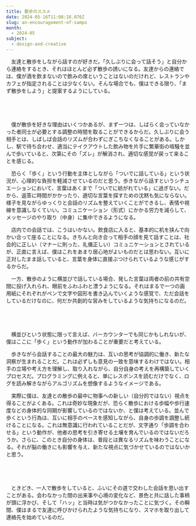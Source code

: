 ```yaml
---
title: 散歩のススメ
date: 2024-05-16T11:08:18.076Z
slug: an-encouragement-of-sampo
month:
  - 2024-05
subject:
  - design-and-creative
---
```

　友達と散歩をしながら話すのが好きだ。「久しぶりに会って話そう」と自分から連絡をするとき、それはほとんど必ず散歩の誘いになる。友達からの連絡では、僕が酒を飲まないので飲みの席ということはないのだけれど、レストランやカフェが指定されることは少なくない。そんな場合でも、僕はできる限り、「まず散歩をしよう」と提案するようにしている。

###### 　﻿

　僕が散歩を好きな理由はいくつかあるが、まず一つは、しばらく会っていなかった者同士が必要とする調整の時間を取ることができるからだ。久しぶりに会う相手とは、しばしば会話のリズムが合わずにぎこちなくなることがある。しかし、駅で待ち合わせ、適当にテイクアウトした飲み物を片手に繁華街の喧騒を並んで歩いていると、次第にその「ズレ」が解消され、適切な感覚が戻って来ることを感じる。

　恐らく「歩く」という行動を主体としながら「ついでに話している」という状況が、心理的な負担を軽減させているのだと思う。歩きながら話すというシチュエーションにおいて、言葉はあくまで「ついでに紡がれている」に過ぎない。だから、返答に時間がかかったり、適切な言葉を探すための沈黙も気にならない。様子を見ながらゆっくりと会話のリズムを整えていくことができるし、表情や視線を意識しなくていい。コミュニケーション（形式）にかかる労力を減らして、メッセージのやり取り（中身）に集中できるようになる。

　店内での会話では、こうはいかない。飲食店に入ると、基本的に机を挟んで向かい合って座ることになる。きちんと向き合って相手の顔を見て話すことは、社会的に正しい（マナーに則った、礼儀正しい）コミュニケーションとされているが、正直に言えば、僕はこれをあまり居心地がよいものだとは思わない。互いに正対したまま話していると、言葉を身体に直接ぶつけられているような感じがするからだ。

　一方、散歩のように横並びで話している場合、発した言葉は両者の前の共有空間に投げ入れられ、眼前をふわふわと漂うようになる。それはまるで一つの画用紙にそれぞれがペンで文字や図形を書き込んでいくような感覚で、ただ会話をしているだけなのに、何だか共創的な営みをしているような気持ちになるのだ。

###### 　

　横並びという状態に限って言えば、バーカウンターでも同じかもしれないが、僕はここに「歩く」という動作が加わることが重要だと考えている。

　歩きながら会話することの最大の魅力は、互いの思考が協調的に働き、新たな洞察が生まれることだ。これは必ずしも意見の一致を意味するわけではない。相手の立場や考え方を理解し、取り入れながら、自分自身の考えを再構築していくプロセスだ。プログラミングに例えると、単にレスポンスを読むだけでなく、ログを読み解きながらアルゴリズムを想像するようなイメージである。

　実際に僕は、友達との散歩の最中に物事への新しい（自分的ではない）視点を得ることがよくある。これは奇妙な現象だが、恐らく散歩における歩幅や歩行速度などの身体的な同期が影響しているのではないか、と僕は考えている。並んで歩くという行為は、互いに相手のペースを感知しながら、自身の歩調を調整し続けることになる。これは無意識に行われていることだが、文字通り「歩調を合わせる」という動作が、他者の思考を引き寄せる土壌を育んでいるのではないだろうか。さらに、このとき自分の身体は、普段とは異なるリズムを味わうことになる。それが脳の働きにも影響を与え、新たな視点に気づかせているのではないかと思う。

###### 　﻿

　ときどき、一人で散歩をしていると、ふいにその道で交わした会話を思い出すことがある。会わなかった間の出来事や心境の変化など、景色と共に話した事柄が頭に浮かび、そして「ハッ」と当時は気がつかなかったことに気づく。その瞬間、僕はまるで友達に呼びかけられたような気持ちになり、スマホを取り出して連絡先を始めているのだ。